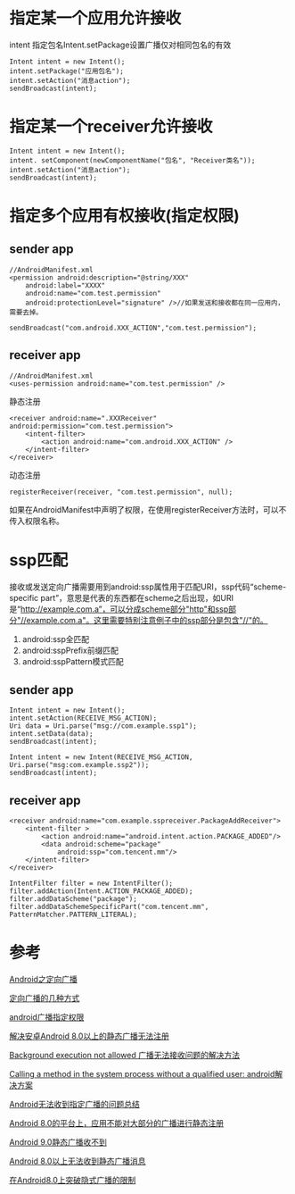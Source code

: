 # 指定某一个应用允许接收
intent 指定包名Intent.setPackage设置广播仅对相同包名的有效

`````
Intent intent = new Intent();             
intent.setPackage("应用包名");
intent.setAction("消息action");            
sendBroadcast(intent);
`````

# 指定某一个receiver允许接收
`````
Intent intent = new Intent();
intent. setComponent(newComponentName("包名", "Receiver类名"));
intent.setAction("消息action");
sendBroadcast(intent);
`````

# 指定多个应用有权接收(指定权限)

## sender app

`````
//AndroidManifest.xml
<permission android:description="@string/XXX" 
	android:label="XXXX" 
	android:name="com.test.permission" 
	android:protectionLevel="signature" />//如果发送和接收都在同一应用内，需要去掉。
`````

`````
sendBroadcast("com.android.XXX_ACTION","com.test.permission");
`````

## receiver app

`````
//AndroidManifest.xml
<uses-permission android:name="com.test.permission" />
`````
静态注册
`````
<receiver android:name=".XXXReceiver" android:permission="com.test.permission">
    <intent-filter>
        <action android:name="com.android.XXX_ACTION" />
    </intent-filter>
</receiver>
`````
动态注册
`````
registerReceiver(receiver, "com.test.permission", null);
`````

如果在AndroidManifest中声明了权限，在使用registerReceiver方法时，可以不传入权限名称。

# ssp匹配
接收或发送定向广播需要用到android:ssp属性用于匹配URI，ssp代码“scheme-specific part”，意思是代表的东西都在scheme之后出现，如URI是“http://example.com.a”，可以分成scheme部分"http"和ssp部分"//example.com.a"。这里需要特别注意例子中的ssp部分是包含"//"的。 

1. android:ssp全匹配
1. android:sspPrefix前缀匹配
1. android:sspPattern模式匹配

## sender app
``````
Intent intent = new Intent();
intent.setAction(RECEIVE_MSG_ACTION);
Uri data = Uri.parse("msg://com.example.ssp1");
intent.setData(data);
sendBroadcast(intent);
``````
`````
Intent intent = new Intent(RECEIVE_MSG_ACTION, Uri.parse("msg:com.example.ssp2"));
sendBroadcast(intent);
`````

## receiver app

`````
<receiver android:name="com.example.sspreceiver.PackageAddReceiver">
    <intent-filter >
        <action android:name="android.intent.action.PACKAGE_ADDED"/>
        <data android:scheme="package"
            android:ssp="com.tencent.mm"/>
    </intent-filter>
</receiver>
`````

`````
IntentFilter filter = new IntentFilter();
filter.addAction(Intent.ACTION_PACKAGE_ADDED);
filter.addDataScheme("package");
filter.addDataSchemeSpecificPart("com.tencent.mm", PatternMatcher.PATTERN_LITERAL);
`````


# 参考

[Android之定向广播](https://blog.csdn.net/zhangyongfeiyong/article/details/51853521)

[定向广播的几种方式](https://blog.csdn.net/qiebobobo/article/details/46915177)

[android广播指定权限](https://blog.csdn.net/weixin_34122604/article/details/92349568)

[解决安卓Android 8.0以上的静态广播无法注册](https://blog.csdn.net/qq_39326574/article/details/96310112)

[Background execution not allowed 广播无法接收问题的解决方法](https://blog.csdn.net/wangwei890702/article/details/99644607)

[Calling a method in the system process without a qualified user: android解决方案](https://blog.csdn.net/love_xsq/article/details/50392093)

[Android无法收到指定广播的问题总结](https://www.cnblogs.com/scarecrow-blog/p/6080884.html)

[Android 8.0的平台上，应用不能对大部分的广播进行静态注册](https://www.cnblogs.com/endv/p/11695262.html)

[Android 9.0静态广播收不到](https://blog.csdn.net/wkathy/article/details/103380081)

[Android 8.0以上无法收到静态广播消息](https://www.jianshu.com/p/8dda5df736c7)

[在Android8.0上突破隐式广播的限制](https://www.jianshu.com/p/5283ebc225d5?utm_source=oschina-app)




